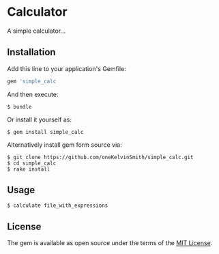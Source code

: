 # Calculator

A simple calculator...


## Installation

Add this line to your application's Gemfile:

```ruby
gem 'simple_calc
```

And then execute:

    $ bundle

Or install it yourself as:

    $ gem install simple_calc

Alternatively install gem form source via:

    $ git clone https://github.com/oneKelvinSmith/simple_calc.git
    $ cd simple_calc
    $ rake install

## Usage

    $ calculate file_with_expressions

## License

The gem is available as open source under the terms of the [MIT License](http://opensource.org/licenses/MIT).
